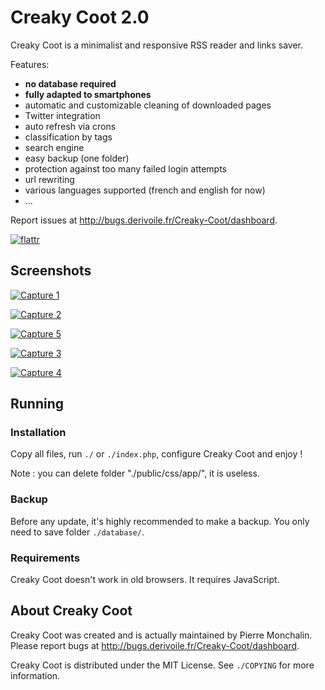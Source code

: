 # Creaky Coot 2.0

Creaky Coot is a minimalist and responsive RSS reader and links saver.

Features:

- **no database required**
- **fully adapted to smartphones**
- automatic and customizable cleaning of downloaded pages
- Twitter integration
- auto refresh via crons
- classification by tags
- search engine
- easy backup (one folder)
- protection against too many failed login attempts
- url rewriting
- various languages supported (french and english for now)
- …

Report issues at <http://bugs.derivoile.fr/Creaky-Coot/dashboard>.

[![flattr](http://api.flattr.com/button/flattr-badge-large.png)](http://flattr.com/thing/1592631/)

## Screenshots

[![Capture 1](http://piero-la-lune.github.io/Creaky-Coot/img/capture1_bis.png)](http://piero-la-lune.github.io/Creaky-Coot/img/capture1.png)

[![Capture 2](http://piero-la-lune.github.io/Creaky-Coot/img/capture2_bis.png)](http://piero-la-lune.github.io/Creaky-Coot/img/capture2.png)

[![Capture 5](http://piero-la-lune.github.io/Creaky-Coot/img/capture5_bis.png)](http://piero-la-lune.github.io/Creaky-Coot/img/capture5.png)

[![Capture 3](http://piero-la-lune.github.io/Creaky-Coot/img/capture3_bis.png)](http://piero-la-lune.github.io/Creaky-Coot/img/capture3.png)

[![Capture 4](http://piero-la-lune.github.io/Creaky-Coot/img/capture4_bis.png)](http://piero-la-lune.github.io/Creaky-Coot/img/capture4.png)

## Running

### Installation

Copy all files, run `./` or `./index.php`, configure Creaky Coot and enjoy !

Note : you can delete folder "./public/css/app/", it is useless.

### Backup

Before any update, it's highly recommended to make a backup. You only need to
save folder `./database/`.

### Requirements

Creaky Coot doesn't work in old browsers. It requires JavaScript.

## About Creaky Coot

Creaky Coot was created and is actually maintained by Pierre Monchalin. Please
report bugs at <http://bugs.derivoile.fr/Creaky-Coot/dashboard>.

Creaky Coot is distributed under the MIT License. See `./COPYING` for more
information.
